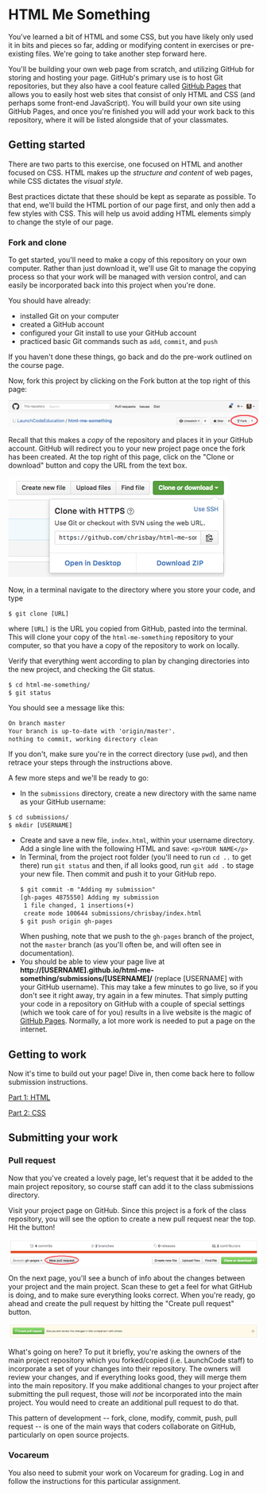 # HTML Me Something

You've learned a bit of HTML and some CSS, but you have likely only used it in bits and pieces so far, adding or modifying content in exercises or pre-existing files. We're going to take another step forward here.

You'll be building your own web page from scratch, and utilizing GitHub for storing and hosting your page. GitHub's primary use is to host Git repositories, but they also have a cool feature called [GitHub Pages](https://pages.github.com/) that allows you to easily host web sites that consist of only HTML and CSS (and perhaps some front-end JavaScript). You will build your own site using GitHub Pages, and once you're finished you will  add your work back to this repository, where it will be listed alongside that of your classmates.

## Getting started

There are two parts to this exercise, one focused on HTML and another focused on CSS. HTML makes up the *structure and content* of web pages, while CSS dictates the *visual style*.

Best practices dictate that these should be kept as separate as possible. To that end, we'll build the HTML portion of our page first, and only then add a few styles with CSS. This will help us avoid adding HTML elements simply to change the style of our page.

### Fork and clone

To get started, you'll need to make a copy of this repository on your own computer. Rather than just download it, we'll use Git to manage the copying process so that your work will be managed with version control, and can easily be incorporated back into this project when you're done.

You should have already:
* installed Git on your computer
* created a GitHub account
* configured your Git install to use your GitHub account
* practiced basic Git commands such as `add`, `commit`, and `push`

If you haven't done these things, go back and do the pre-work outlined on the course page.

Now, fork this project by clicking on the Fork button at the top right of this page:

![fork button](images/fork-button.png)

Recall that this makes a *copy* of the repository and places it in your GitHub account. GitHub will redirect you to your new project page once the fork has been created. At the top right of this page, click on the "Clone or download" button and copy the URL from the text box.

![clone button](images/clone.png)

Now, in a terminal navigate to the directory where you store your code, and type

```
$ git clone [URL]
```

where `[URL]` is the URL you copied from GitHub, pasted into the terminal. This will clone your copy of the `html-me-something` repository to your computer, so that you have a copy of the repository to work on locally.

Verify that everything went according to plan by changing directories into the new project, and checking the Git status.

```
$ cd html-me-something/
$ git status
```

You should see a message like this:

```
On branch master
Your branch is up-to-date with 'origin/master'.
nothing to commit, working directory clean
```

If you don't, make sure you're in the correct directory (use `pwd`), and then retrace your steps through the instructions above.

A few more steps and we'll be ready to go:

* In the `submissions` directory, create a new directory with the same name as your GitHub username:
```
$ cd submissions/
$ mkdir [USERNAME]
```
* Create and save a new file, `index.html`, within your username directory. Add a single line with the following HTML and save: `<p>YOUR NAME</p>`
* In Terminal, from the project root folder (you'll need to run `cd ..` to get there) run `git status` and then, if all looks good, run `git add .` to stage your new file. Then commit and push it to your GitHub repo.
    ```
    $ git commit -m "Adding my submission"
    [gh-pages 4875550] Adding my submission
     1 file changed, 1 insertions(+)
     create mode 100644 submissions/chrisbay/index.html
    $ git push origin gh-pages
    ```
    When pushing, note that we push to the `gh-pages` branch of the project, not the `master` branch (as you'll often be, and will often see in documentation).
* You should be able to view your page live at **http://[USERNAME].github.io/html-me-something/submissions/[USERNAME]/** (replace [USERNAME] with your GitHub username). This may take a few minutes to go live, so if you don't see it right away, try again in a few minutes. That simply putting your code in a repository on GitHub with a couple of special settings (which we took care of for you) results in a live website is the magic of [GitHub Pages](https://pages.github.com). Normally, a lot more work is needed to put a page on the internet.

## Getting to work

Now it's time to build out your page! Dive in, then come back here to follow submission instructions.

[Part 1: HTML](https://github.com/LaunchCodeEducation/html-me-something/tree/gh-pages/html)

[Part 2: CSS](https://github.com/LaunchCodeEducation/html-me-something/tree/gh-pages/css)

## Submitting your work

### Pull request

Now that you've created a lovely page, let's request that it be added to the main project repository, so course staff can add it to the class submissions directory.

Visit your project page on GitHub. Since this project is a fork of the class repository, you will see the option to create a new pull request near the top. Hit the button!

![New pull request](images/new-pull-request.png)

On the next page, you'll see a bunch of info about the changes between your project and the main project. Scan these to get a feel for what GitHub is doing, and to make sure everything looks correct. When you're ready, go ahead and create the pull request by hitting the "Create pull request" button.

![Create pull request](images/create-pull-request.png)

What's going on here? To put it briefly, you're asking the owners of the main project repository which you forked/copied (i.e. LaunchCode staff) to incorporate a set of your changes into their repository. The owners will review your changes, and if everything looks good, they will merge them into the main repository. If you make additional changes to your project after submitting the pull request, those will *not* be incorporated into the main project. You would need to create an additional pull request to do that.

This pattern of development -- fork, clone, modify, commit, push, pull request -- is one of the main ways that coders collaborate on GitHub, particularly on open source projects.

### Vocareum

You also need to submit your work on Vocareum for grading. Log in and follow the instructions for this particular assignment.
